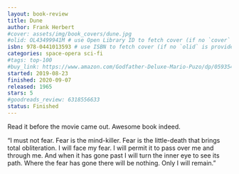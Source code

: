 ```yaml
---
layout: book-review
title: Dune
author: Frank Herbert
#cover: assets/img/book_covers/dune.jpg
#olid: OL43499941M # use Open Library ID to fetch cover (if no `cover` is provided)
isbn: 978-0441013593 # use ISBN to fetch cover (if no `olid` is provided, dashes are optional)
categories: space-opera sci-fi
#tags: top-100
#buy_link: https://www.amazon.com/Godfather-Deluxe-Mario-Puzo/dp/0593542592
started: 2019-08-23
finished: 2020-09-07
released: 1965
stars: 5
#goodreads_review: 6318556633
status: Finished
---
```

Read it before the movie came out. Awesome book indeed.

“I must not fear. Fear is the mind-killer. Fear is the little-death that brings total obliteration. I will face my fear. I will permit it to pass over me and through me. And when it has gone past I will turn the inner eye to see its path. Where the fear has gone there will be nothing. Only I will remain.”